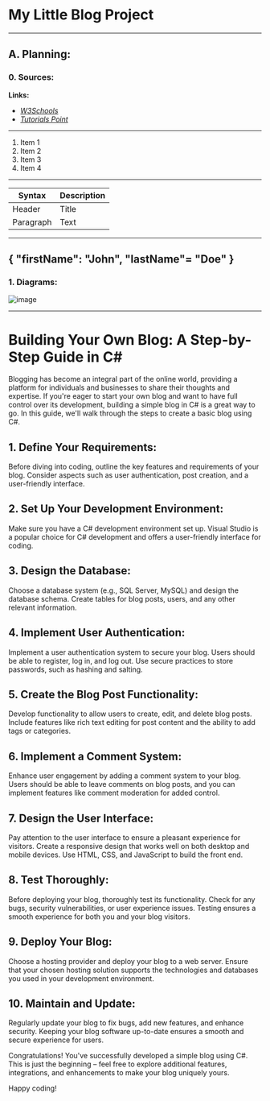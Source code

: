 # My Little Blog Project
---
## A. Planning:
### 0. Sources:
**Links:**
- *[W3Schools](https://www.w3schools.com)*
- *[Tutorials Point](https://www.tutorialspoint.com)*
---
1. Item 1
2. Item 2
3. Item 3
4. Item 4
---
| Syntax | Description | 
| ------ | ----------- | 
| Header | Title |
| Paragraph | Text |
---
{
  "firstName": "John", 
  "lastName"= "Doe"
}
---
### 1. Diagrams:
![image](https://github.com/aribilgiogr/MyBlog/assets/154743525/91afaed3-8e98-44a0-a68a-79872af18819)

---
# Building Your Own Blog: A Step-by-Step Guide in C#

Blogging has become an integral part of the online world, providing a platform for individuals and businesses to share their thoughts and expertise. If you're eager to start your own blog and want to have full control over its development, building a simple blog in C# is a great way to go. In this guide, we'll walk through the steps to create a basic blog using C#.

## 1. Define Your Requirements:

Before diving into coding, outline the key features and requirements of your blog. Consider aspects such as user authentication, post creation, and a user-friendly interface.

## 2. Set Up Your Development Environment:

Make sure you have a C# development environment set up. Visual Studio is a popular choice for C# development and offers a user-friendly interface for coding.

## 3. Design the Database:

Choose a database system (e.g., SQL Server, MySQL) and design the database schema. Create tables for blog posts, users, and any other relevant information.

## 4. Implement User Authentication:

Implement a user authentication system to secure your blog. Users should be able to register, log in, and log out. Use secure practices to store passwords, such as hashing and salting.

## 5. Create the Blog Post Functionality:

Develop functionality to allow users to create, edit, and delete blog posts. Include features like rich text editing for post content and the ability to add tags or categories.

## 6. Implement a Comment System:

Enhance user engagement by adding a comment system to your blog. Users should be able to leave comments on blog posts, and you can implement features like comment moderation for added control.

## 7. Design the User Interface:

Pay attention to the user interface to ensure a pleasant experience for visitors. Create a responsive design that works well on both desktop and mobile devices. Use HTML, CSS, and JavaScript to build the front end.

## 8. Test Thoroughly:

Before deploying your blog, thoroughly test its functionality. Check for any bugs, security vulnerabilities, or user experience issues. Testing ensures a smooth experience for both you and your blog visitors.

## 9. Deploy Your Blog:

Choose a hosting provider and deploy your blog to a web server. Ensure that your chosen hosting solution supports the technologies and databases you used in your development environment.

## 10. Maintain and Update:

Regularly update your blog to fix bugs, add new features, and enhance security. Keeping your blog software up-to-date ensures a smooth and secure experience for users.

Congratulations! You've successfully developed a simple blog using C#. This is just the beginning – feel free to explore additional features, integrations, and enhancements to make your blog uniquely yours.

Happy coding!
